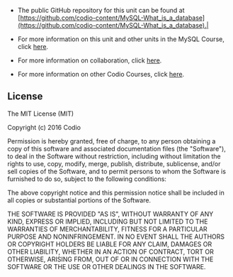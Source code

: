 


- The public GitHub repository for this unit can be found at [https://github.com/codio-content/MySQL-What_is_a_database](https://github.com/codio-content/MySQL-What_is_a_database).|

- For more information on this unit and other units in the MySQL Course, click [here](https://github.com/codio-content/Information/blob/3422c6f18beb74714e72dca1d67a0b53f3eddd91/mysqlcourse.md).

- For more information on collaboration, click [here](https://github.com/codio-content/Information/blob/3422c6f18beb74714e72dca1d67a0b53f3eddd91/collaboration.md).

- For more information on other Codio Courses, click [here](https://github.com/codio-content/Information/blob/3422c6f18beb74714e72dca1d67a0b53f3eddd91/codiocourses.md).


## License

The MIT License (MIT)

Copyright (c) 2016 Codio

Permission is hereby granted, free of charge, to any person obtaining a copy of this software and associated documentation files (the "Software"), to deal in the Software without restriction, including without limitation the rights to use, copy, modify, merge, publish, distribute, sublicense, and/or sell copies of the Software, and to permit persons to whom the Software is furnished to do so, subject to the following conditions:

The above copyright notice and this permission notice shall be included in all copies or substantial portions of the Software.

THE SOFTWARE IS PROVIDED "AS IS", WITHOUT WARRANTY OF ANY KIND, EXPRESS OR IMPLIED, INCLUDING BUT NOT LIMITED TO THE WARRANTIES OF MERCHANTABILITY, FITNESS FOR A PARTICULAR PURPOSE AND NONINFRINGEMENT. IN NO EVENT SHALL THE AUTHORS OR COPYRIGHT HOLDERS BE LIABLE FOR ANY CLAIM, DAMAGES OR OTHER LIABILITY, WHETHER IN AN ACTION OF CONTRACT, TORT OR OTHERWISE, ARISING FROM, OUT OF OR IN CONNECTION WITH THE SOFTWARE OR THE USE OR OTHER DEALINGS IN THE SOFTWARE.

